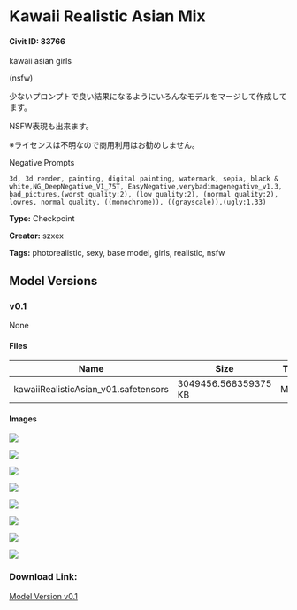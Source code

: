 # Kawaii Realistic Asian Mix

#### Civit ID: 83766

<p>kawaii asian girls</p><p>(nsfw)</p><p></p><p>少ないプロンプトで良い結果になるようにいろんなモデルをマージして作成してます。</p><p>NSFW表現も出来ます。</p><p>※ライセンスは不明なので商用利用はお勧めしません。</p><p></p><p>Negative Prompts</p><pre><code>3d, 3d render, painting, digital painting, watermark, sepia, black &amp; white,NG_DeepNegative_V1_75T, EasyNegative,verybadimagenegative_v1.3, bad_pictures,(worst quality:2), (low quality:2), (normal quality:2), lowres, normal quality, ((monochrome)), ((grayscale)),(ugly:1.33)</code></pre>

**Type:** Checkpoint

**Creator:** szxex

**Tags:** photorealistic, sexy, base model, girls, realistic, nsfw

## Model Versions

### v0.1

None

#### Files

| Name | Size | Type | Format | Download Url | AutoV1 | AutoV2 | SHA256 | CRC32 | BLAKE3 |
| --- | --- | --- | --- | --- | --- | --- | --- | --- | --- |
| kawaiiRealisticAsian_v01.safetensors | 3049456.568359375 KB | Model | SafeTensor | https://civitai.com/api/download/models/89030 | DDE81C3F | 8B0A9EA91C | 8B0A9EA91C5F4F75826872D70A344CB9F42A4B6C2F99D7398EE11C1ED16235BC | 69CD04EA | 42222257138DAAEE96767BE0A19B4D87072BBF0564805EB8D94C7317ABD4CCE0 |

#### Images

<p><img src="https://image.civitai.com/xG1nkqKTMzGDvpLrqFT7WA/6682f699-9a96-436c-86e4-e73625b078dd/width=450/1026579.jpeg" /></p>

<p><img src="https://image.civitai.com/xG1nkqKTMzGDvpLrqFT7WA/485b7112-fe59-487d-89cc-1cb71146eafd/width=450/1026603.jpeg" /></p>

<p><img src="https://image.civitai.com/xG1nkqKTMzGDvpLrqFT7WA/cf5509eb-df8c-48fa-b438-e40896aa618a/width=450/1026607.jpeg" /></p>

<p><img src="https://image.civitai.com/xG1nkqKTMzGDvpLrqFT7WA/4ee62f2f-2bbd-4de5-be29-971024143fd6/width=450/1026619.jpeg" /></p>

<p><img src="https://image.civitai.com/xG1nkqKTMzGDvpLrqFT7WA/f0ef2cf3-0452-43f5-840a-5a150edd59c5/width=450/1028758.jpeg" /></p>

<p><img src="https://image.civitai.com/xG1nkqKTMzGDvpLrqFT7WA/1c27ca5f-d71c-47b6-920e-1284bd039cba/width=450/1044057.jpeg" /></p>

<p><img src="https://image.civitai.com/xG1nkqKTMzGDvpLrqFT7WA/c0488514-7310-41f2-904a-be92f58fa07c/width=450/1040493.jpeg" /></p>

<p><img src="https://image.civitai.com/xG1nkqKTMzGDvpLrqFT7WA/c4721d67-0770-4565-b6e1-7b7afeda50c3/width=450/1045417.jpeg" /></p>

### Download Link:

[Model Version v0.1](https://civitai.com/api/download/models/89030)

